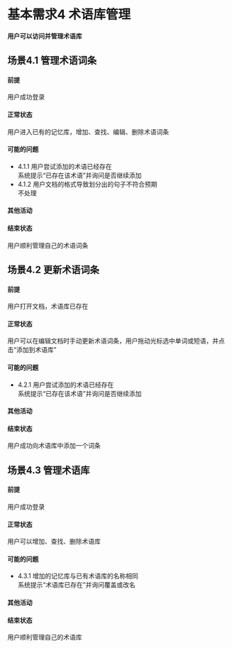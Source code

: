 # 基本需求4 术语库管理
#### 用户可以访问并管理术语库
## 场景4.1 管理术语词条
#### 前提
用户成功登录
#### 正常状态
用户进入已有的记忆库，增加、查找、编辑、删除术语词条
#### 可能的问题
- 4.1.1 用户尝试添加的术语已经存在<br>
  系统提示“已存在该术语”并询问是否继续添加
- 4.1.2 用户文档的格式导致划分出的句子不符合预期<br>
  不处理
#### 其他活动
#### 结束状态
用户顺利管理自己的术语词条
## 场景4.2 更新术语词条
#### 前提
用户打开文档，术语库已存在
#### 正常状态
用户可以在编辑文档时手动更新术语词条，用户拖动光标选中单词或短语，并点击“添加到术语库”
#### 可能的问题
- 4.2.1 用户尝试添加的术语已经存在<br>
  系统提示“已存在该术语”并询问是否继续添加
#### 其他活动
#### 结束状态
用户成功向术语库中添加一个词条
## 场景4.3 管理术语库
#### 前提
用户成功登录
#### 正常状态
用户可以增加、查找、删除术语库
#### 可能的问题
- 4.3.1 增加的记忆库与已有术语库的名称相同<br>
  系统提示“术语库已存在”并询问覆盖或改名
#### 其他活动
#### 结束状态
用户顺利管理自己的术语库
